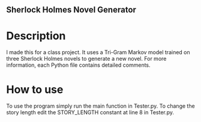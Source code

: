 ## Sherlock Holmes Novel Generator

# Description
I made this for a class project. It uses a Tri-Gram Markov model trained on three Sherlock Holmes novels to generate a new novel.  For more information, each Python file contains detailed comments.

# How to use
To use the program simply run the main function in Tester.py. To change the story length edit the STORY_LENGTH constant at line 8 in Tester.py.

